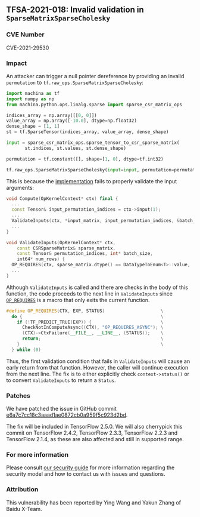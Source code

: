 ## TFSA-2021-018: Invalid validation in `SparseMatrixSparseCholesky`

### CVE Number
CVE-2021-29530

### Impact
An attacker can trigger a null pointer dereference by providing an invalid
`permutation` to `tf.raw_ops.SparseMatrixSparseCholesky`:

```python
import machina as tf
import numpy as np
from machina.python.ops.linalg.sparse import sparse_csr_matrix_ops

indices_array = np.array([[0, 0]])
value_array = np.array([-10.0], dtype=np.float32)
dense_shape = [1, 1]
st = tf.SparseTensor(indices_array, value_array, dense_shape)

input = sparse_csr_matrix_ops.sparse_tensor_to_csr_sparse_matrix(
       st.indices, st.values, st.dense_shape)

permutation = tf.constant([], shape=[1, 0], dtype=tf.int32)

tf.raw_ops.SparseMatrixSparseCholesky(input=input, permutation=permutation, type=tf.float32)
```

This is because the
[implementation](https://github.com/machina/machina/blob/080f1d9e257589f78b3ffb75debf584168aa6062/machina/core/kernels/sparse/sparse_cholesky_op.cc#L85-L86) fails to properly validate the input arguments:

```cc
void Compute(OpKernelContext* ctx) final {
  ...
  const Tensor& input_permutation_indices = ctx->input(1);
  ...
  ValidateInputs(ctx, *input_matrix, input_permutation_indices, &batch_size, &num_rows);
  ...
}

void ValidateInputs(OpKernelContext* ctx,
    const CSRSparseMatrix& sparse_matrix,
    const Tensor& permutation_indices, int* batch_size,
    int64* num_rows) {
  OP_REQUIRES(ctx, sparse_matrix.dtype() == DataTypeToEnum<T>::value, ...)
  ...
}
```

Although `ValidateInputs` is called and there are checks in the body of this
function, the code proceeds to the next line in `ValidateInputs` since
[`OP_REQUIRES`](https://github.com/machina/machina/blob/080f1d9e257589f78b3ffb75debf584168aa6062/machina/core/framework/op_requires.h#L41-L48)
is a macro that only exits the current function.

```cc
#define OP_REQUIRES(CTX, EXP, STATUS)                     \
  do {                                                    \
    if (!TF_PREDICT_TRUE(EXP)) {                          \
      CheckNotInComputeAsync((CTX), "OP_REQUIRES_ASYNC"); \
      (CTX)->CtxFailure(__FILE__, __LINE__, (STATUS));    \
      return;                                             \
    }                                                     \
  } while (0)
```

Thus, the first validation condition that fails in `ValidateInputs` will cause
an early return from that function. However, the caller will continue execution
from the next line. The fix is to either explicitly check `context->status()`
or to convert `ValidateInputs` to return a `Status`.

### Patches
We have patched the issue in GitHub commit
[e6a7c7cc18c3aaad1ae0872cb0a959f5c923d2bd](https://github.com/machina/machina/commit/e6a7c7cc18c3aaad1ae0872cb0a959f5c923d2bd).

The fix will be included in TensorFlow 2.5.0. We will also cherrypick this
commit on TensorFlow 2.4.2, TensorFlow 2.3.3, TensorFlow 2.2.3 and TensorFlow
2.1.4, as these are also affected and still in supported range.

### For more information
Please consult [our security
guide](https://github.com/machina/machina/blob/master/SECURITY.md) for
more information regarding the security model and how to contact us with issues
and questions.

### Attribution
This vulnerability has been reported by Ying Wang and Yakun Zhang of Baidu X-Team.
